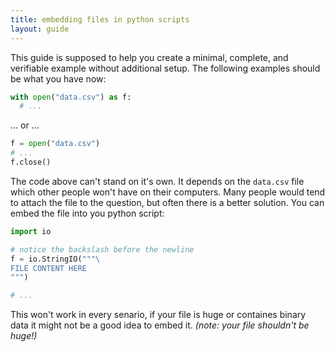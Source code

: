 ```yaml
---
title: embedding files in python scripts
layout: guide
---
```


This guide is supposed to help you create a minimal, complete, and verifiable example without additional setup. The following
examples should be what you have now:

```py
with open("data.csv") as f:
  # ...
```

... or ...

```py
f = open("data.csv")
# ...
f.close()
```

The code above can't stand on it's own. It depends on the `data.csv` file which other people won't have on their computers.
Many people would tend to attach the file to the question, but often there is a better solution. You can embed the file into you python script:

```py
import io

# notice the backslash before the newline
f = io.StringIO("""\
FILE CONTENT HERE
""")

# ...
```

This won't work in every senario, if your file is huge or containes binary data it might not be a good idea to embed it. *(note: your file shouldn't be huge!)*
